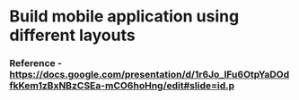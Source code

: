 # Build mobile application using different layouts 

### Reference - https://docs.google.com/presentation/d/1r6Jo_IFu6OtpYaDOdfkKem1zBxNBzCSEa-mCO6hoHng/edit#slide=id.p
